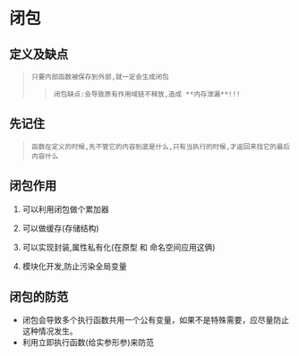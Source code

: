 # 闭包

## 定义及缺点

> `只要内部函数被保存到外部,就一定会生成闭包`
>> `闭包缺点:会导致原有作用域链不释放,造成 **内存泄漏**!!!`

## 先记住

> `函数在定义的时候,先不管它的内容到底是什么,只有当执行的时候,才返回来找它的最后内容什么`


## 闭包作用

1. 可以利用闭包做个累加器
2. 可以做缓存(存储结构)

3. 可以实现封装,属性私有化(在原型 和 命名空间应用这俩)
4. 模块化开发,防止污染全局变量


## 闭包的防范

- 闭包会导致多个执行函数共用一个公有变量，如果不是特殊需要，应尽量防止这种情况发生。
- 利用立即执行函数(给实参形参)来防范
